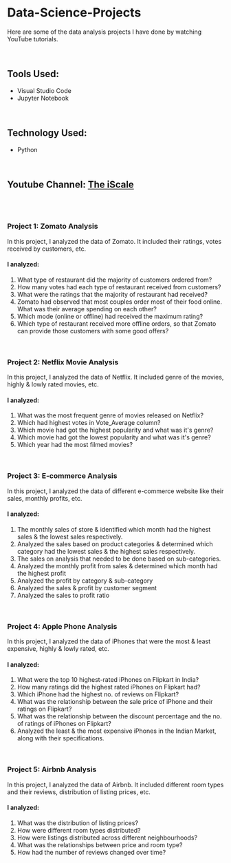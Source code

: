 # Data-Science-Projects

Here are some of the data analysis projects I have done by watching YouTube tutorials.

<br>

## Tools Used:
- Visual Studio Code
- Jupyter Notebook

<br>

## Technology Used:
- Python

<br>

## Youtube Channel: [The iScale](https://www.youtube.com/@theiScale)

<br><br>

### Project 1: Zomato Analysis
In this project, I analyzed the data of Zomato. It included their ratings, votes received by customers, etc.

#### I analyzed:

1. What type of restaurant did the majority of customers ordered from?
2. How many votes had each type of restaurant received from customers?
3. What were the ratings that the majority of restaurant had received?
4. Zomato had observed that most couples order most of their food online. What was their average spending on each other?
5. Which mode (online or offline) had received the maximum rating?
6. Which type of restaurant received more offline orders, so that Zomato can provide those customers with some good offers?

<br>

### Project 2: Netflix Movie Analysis
In this project, I analyzed the data of Netflix. It included genre of the movies, highly & lowly rated movies, etc.

#### I analyzed:

1. What was the most frequent genre of movies released on Netflix?
2. Which had highest votes in Vote_Average column?
3. Which movie had got the highest popularity and what was it's genre?
4. Which movie had got the lowest popularity and what was it's genre?
5. Which year had the most filmed movies?

<br>

### Project 3: E-commerce Analysis
In this project, I analyzed the data of different e-commerce website like their sales, monthly profits, etc.

#### I analyzed:

1. The monthly sales of store & identified which month had the highest sales & the lowest sales respectively.
2. Analyzed the sales based on product categories & determined which category had the lowest sales & the highest sales respectively.
3. The sales on analysis that needed to be done based on sub-categories.
4. Analyzed the monthly profit from sales & determined which month had the highest profit
5. Analyzed the profit by category & sub-category
6. Analyzed the sales & profit by customer segment
7. Analyzed the sales to profit ratio

<br>

### Project 4: Apple Phone Analysis
In this project, I analyzed the data of iPhones that were the most & least expensive, highly & lowly rated, etc.

#### I analyzed:

1. What were the top 10 highest-rated iPhones on Flipkart in India?
2. How many ratings did the highest rated iPhones on Flipkart had?
3. Which iPhone had the highest no. of reviews on Flipkart?
4. What was the relationship between the sale price of iPhone and their ratings on Flipkart?
5. What was the relationship between the discount percentage and the no. of ratings of iPhones on Flipkart?
6. Analyzed the least & the most expensive iPhones in the Indian Market, along with their specifications.   

<br>

### Project 5: Airbnb Analysis
In this project, I analyzed the data of Airbnb. It included different room types and their reviews, distribution of listing prices, etc.

#### I analyzed:

1. What was the distribution of listing prices?
2. How were different room types distributed?
3. How were listings distributed across different neighbourhoods?
4. What was the relationships between price and room type?
5. How had the number of reviews changed over time?
